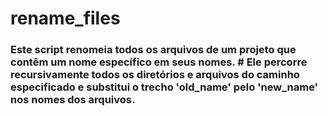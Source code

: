 # rename_files
### Este script renomeia todos os arquivos de um projeto que contêm um nome específico em seus nomes. # Ele percorre recursivamente todos os diretórios e arquivos do caminho especificado e substitui o trecho 'old_name' pelo 'new_name' nos nomes dos arquivos.
